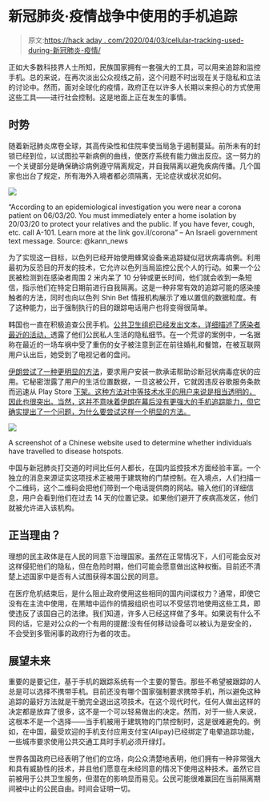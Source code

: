 # 新冠肺炎·疫情战争中使用的手机追踪

> 原文:[https://hack aday . com/2020/04/03/cellular-tracking-used-during-新冠肺炎-疫情/](https://hackaday.com/2020/04/03/cellular-tracking-used-during-covid-19-pandemic/)

正如大多数科技界人士所知，民族国家拥有一套强大的工具，可以用来追踪和监控手机。总的来说，在再次淡出公众视线之前，这个问题不时出现在关于隐私和立法的讨论中。然而，面对全球化的疫情，政府正在以许多人长期以来担心的方式使用这些工具——进行社会控制。这是地面上正在发生的事情。

## 时势

随着新冠肺炎席卷全球，其高传染性和住院率使当局急于遏制蔓延。前所未有的封锁已经到位，以试图拉平新病例的曲线，使医疗系统有能力做出反应。这一努力的一个关键部分是确保确诊病例遵守隔离规定，并自我隔离以避免疾病传播。几个国家也出台了规定，所有海外入境者都必须隔离，无论症状或状况如何。

![](../Images/2107977460cd332fe9ad1be43c67a015.png)

“According to an epidemiological investigation you were near a corona patient on 06/03/20\. You must immediately enter a home isolation by 20/03/20 to protect your relatives and the public. If you have fever, cough, etc. call A-101\. Learn more at the link gov.il/corona” – An Israeli government text message. Source: @kann_news

为了实现这一目标，以色列已经开始使用蜂窝设备来追踪疑似冠状病毒病例。利用最初为反恐目的开发的技术，它允许以色列当局监控公民个人的行动。如果一个公民被检测到在感染者周围 2 米内呆了 10 分钟或更长时间，他们就会收到一条短信，指示他们在特定日期前进行自我隔离。这是一种非常有效的追踪可能的感染接触者的方法，同时也向以色列 Shin Bet 情报机构展示了难以置信的数据粒度。有了这种能力，出于强制执行的目的跟踪电话用户也将变得很简单。

韩国也一直在积极追查公民手机。[公共卫生组织已经发出文本，详细描述了感染者最近的活动，](https://www.theguardian.com/world/2020/mar/06/more-scary-than-coronavirus-south-koreas-health-alerts-expose-private-lives)透露了他们公民私人生活的隐私细节。在一个荒谬的案例中，一名据称在最近的一场车祸中受了重伤的女子被注意到正在前往婚礼和餐馆，在被互联网用户认出后，她受到了电视记者的盘问。

[伊朗尝试了一种更明显的方法](https://blog.avast.com/iranian-coronavirus-app-collecting-sensitive-information-avast)，要求用户安装一款承诺帮助诊断冠状病毒症状的应用。它秘密泄露了用户的生活位置数据，一旦这被公开，它就因违反谷歌服务条款而迅速从 Play Store [下架。这种方法对中等技术水平的用户来说是相当透明的，因此也很突出。当然，这并不意味着伊朗在幕后没有更强大的手机追踪能力，但它确实提出了一个问题，为什么要尝试这样一个明显的方法。](https://www.zdnet.com/article/spying-concerns-raised-over-irans-official-covid-19-detection-app/)

![](../Images/e8824f8820e79b8583de8828083e70c3.png)

A screenshot of a Chinese website used to determine whether individuals have travelled to disease hotspots.

中国与新冠肺炎打交道的时间比任何人都长，在国内监控技术方面经验丰富。一个独立的消息来源证实这项技术正被用于建筑物的门禁控制。在入境点，人们扫描一个二维码，这个二维码会把他们带到一个电话提供商的网站。输入他们的详细信息，用户会看到他们在过去 14 天的位置记录。如果他们避开了疾病高发区，他们就被允许进入该机构。

## 正当理由？

理想的民主政体是在人民的同意下治理国家。虽然在正常情况下，人们可能会反对这样侵犯他们的隐私，但在危险时期，他们可能会愿意做出这种权衡。目前还不清楚上述国家中是否有人试图获得本国公民的同意。

在医疗危机结束后，是什么阻止政府使用这些相同的国内间谍权力？通常，即使它没有在主流中使用，在黑暗中运作的情报组织也可以不受惩罚地使用这些工具，即使违反了该国自己的法律。我们知道，许多人已经这样做了多年。如果说有什么不同的话，它是对公众的一个有用的提醒:没有任何移动设备可以被认为是安全的，不会受到多管闲事的政府行为者的攻击。

## 展望未来

重要的是要记住，基于手机的跟踪系统有一个主要的警告。那些不希望被跟踪的人总是可以选择不携带手机。目前还没有哪个国家强制要求携带手机，所以避免这种追踪的最好方法就是干脆完全退出这项技术。在这个现代时代，任何人做出这样的决定都是放弃了很多，这不是一个可以轻易做出的决定。然而，对于一些人来说，这根本不是一个选择——当手机被用于建筑物的门禁控制时，这是很难避免的。例如，在中国，最受欢迎的手机支付应用支付宝(Alipay)已经绑定了电晕追踪功能，一些城市要求使用公共交通工具时手机必须开绿灯。

世界各国政府已经表明了他们的立场，向公众清楚地表明，他们拥有一种非常强大和具有威胁性的技术，并且他们愿意在未经同意的情况下使用这种技术。虽然它目前被用于公共卫生服务，但潜在的影响显而易见。公民可能很难赢回在当前隔离期间被中止的公民自由。时间会证明一切。